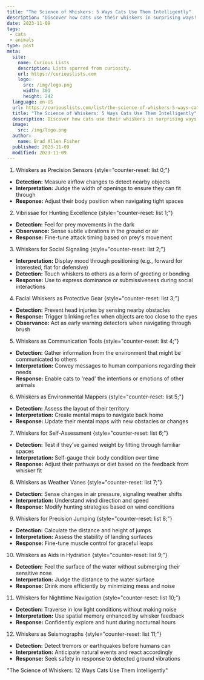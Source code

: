 ```yaml
---
title: "The Science of Whiskers: 5 Ways Cats Use Them Intelligently"
description: "Discover how cats use their whiskers in surprising ways! Learn how these curious creatures navigate, communicate, and hunt with their amazing whiskers."
date: 2023-11-09
tags:
 - cats
 - animals
type: post
meta:
  site:
    name: Curious Lists
    description: Lists spurred from curiosity.
    url: https://curiouslists.com
    logo:
      src: /img/logo.png
      width: 301
      height: 242
  language: en-US
  url: https://curiouslists.com/list/the-science-of-whiskers-5-ways-cats-use-them-intelligently
  title: "The Science of Whiskers: 5 Ways Cats Use Them Intelligently"
  description: Discover how cats use their whiskers in surprising ways! Learn how these curious creatures navigate, communicate, and hunt with their amazing whiskers.
  image:
    src: /img/logo.png
  author:
    name: Brad Allen Fisher
  published: 2023-11-09
  modified: 2023-11-09
---
```



1. Whiskers as Precision Sensors {style="counter-reset: list 0;"}
  - **Detection:** Measure airflow changes to detect nearby objects
  - **Interpretation:** Judge the width of openings to ensure they can fit through
  - **Response:** Adjust their body position when navigating tight spaces

2. Vibrissae for Hunting Excellence {style="counter-reset: list 1;"}
  - **Detection:** Feel for prey movements in the dark
  - **Observance:** Sense subtle vibrations in the ground or air
  - **Response:** Fine-tune attack timing based on prey's movement

3. Whiskers for Social Signaling {style="counter-reset: list 2;"}
  - **Interpretation:** Display mood through positioning (e.g., forward for interested, flat for defensive)
  - **Detection:** Touch whiskers to others as a form of greeting or bonding
  - **Response:** Use to express dominance or submissiveness during social interactions

4. Facial Whiskers as Protective Gear {style="counter-reset: list 3;"}
  - **Detection:** Prevent head injuries by sensing nearby obstacles
  - **Response:** Trigger blinking reflex when objects are too close to the eyes
  - **Observance:** Act as early warning detectors when navigating through brush

5. Whiskers as Communication Tools {style="counter-reset: list 4;"}
  - **Detection:** Gather information from the environment that might be communicated to others
  - **Interpretation:** Convey messages to human companions regarding their needs
  - **Response:** Enable cats to 'read' the intentions or emotions of other animals

6. Whiskers as Environmental Mappers {style="counter-reset: list 5;"}
  - **Detection:** Assess the layout of their territory
  - **Interpretation:** Create mental maps to navigate back home
  - **Response:** Update their mental maps with new obstacles or changes

7. Whiskers for Self-Assessment {style="counter-reset: list 6;"}
  - **Detection:** Test if they've gained weight by fitting through familiar spaces
  - **Interpretation:** Self-gauge their body condition over time
  - **Response:** Adjust their pathways or diet based on the feedback from whisker fit

8. Whiskers as Weather Vanes {style="counter-reset: list 7;"}
  - **Detection:** Sense changes in air pressure, signaling weather shifts
  - **Interpretation:** Understand wind direction and speed
  - **Response:** Modify hunting strategies based on wind conditions

9. Whiskers for Precision Jumping {style="counter-reset: list 8;"}
  - **Detection:** Calculate the distance and height of jumps
  - **Interpretation:** Assess the stability of landing surfaces
  - **Response:** Fine-tune muscle control for graceful leaps

10. Whiskers as Aids in Hydration {style="counter-reset: list 9;"}
  - **Detection:** Feel the surface of the water without submerging their sensitive nose
  - **Interpretation:** Judge the distance to the water surface
  - **Response:** Drink more efficiently by minimizing mess and noise

11. Whiskers for Nighttime Navigation {style="counter-reset: list 10;"}
  - **Detection:** Traverse in low light conditions without making noise
  - **Interpretation:** Use spatial memory enhanced by whisker feedback
  - **Response:** Confidently explore and hunt during nocturnal hours

12. Whiskers as Seismographs {style="counter-reset: list 11;"}
  - **Detection:** Detect tremors or earthquakes before humans can
  - **Interpretation:** Anticipate natural events and react accordingly
  - **Response:** Seek safety in response to detected ground vibrations

"The Science of Whiskers: 12 Ways Cats Use Them Intelligently"